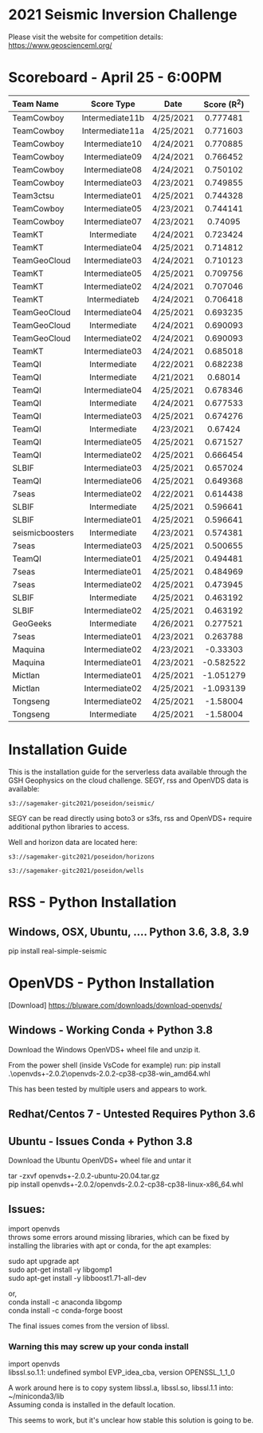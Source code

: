 # 2021 Seismic Inversion Challenge

Please visit the website for competition details: https://www.geoscienceml.org/

# Scoreboard - April 25 - 6:00PM

| **Team Name**        | **Score Type**        | **Date**                 | **Score (R<sup>2</sup>)** |
|:---------------------|:---------------------:|:------------------------:|:-------------------------:|
|TeamCowboy|	Intermediate11b|	4/25/2021|	0.777481|
|TeamCowboy|	Intermediate11a|	4/25/2021|	0.771603|
|TeamCowboy|	Intermediate10|	4/24/2021|	0.770885|
|TeamCowboy|	Intermediate09|	4/24/2021|	0.766452|
|TeamCowboy|	Intermediate08|	4/24/2021|	0.750102|
|TeamCowboy|	Intermediate03|	4/23/2021|	0.749855|
|Team3ctsu|	Intermediate01|	4/25/2021|	0.744328|
|TeamCowboy|	Intermediate05|	4/23/2021|	0.744141|
|TeamCowboy|	Intermediate07|	4/23/2021|	0.74095|
|TeamKT|	Intermediate|	4/24/2021|	0.723424|
|TeamKT|	Intermediate04|	4/25/2021|	0.714812|
|TeamGeoCloud|	Intermediate03|	4/24/2021|	0.710123|
|TeamKT|	Intermediate05|	4/25/2021|	0.709756|
|TeamKT|	Intermediate02|	4/24/2021|	0.707046|
|TeamKT|	Intermediateb|	4/24/2021|	0.706418|
|TeamGeoCloud|	Intermediate04|	4/25/2021|	0.693235|
|TeamGeoCloud|	Intermediate|	4/24/2021|	0.690093|
|TeamGeoCloud|	Intermediate02|	4/24/2021|	0.690093|
|TeamKT|	Intermediate03|	4/24/2021|	0.685018|
|TeamQI|	Intermediate|	4/22/2021|	0.682238|
|TeamQI|	Intermediate|	4/21/2021|	0.68014|
|TeamQI|	Intermediate04|	4/25/2021|	0.678346|
|TeamQI|	Intermediate|	4/24/2021|	0.677533|
|TeamQI|	Intermediate03|	4/25/2021|	0.674276|
|TeamQI|	Intermediate|	4/23/2021|	0.67424|
|TeamQI|	Intermediate05|	4/25/2021|	0.671527|
|TeamQI|	Intermediate02|	4/25/2021|	0.666454|
|SLBIF|	Intermediate03|	4/25/2021|	0.657024|
|TeamQI|	Intermediate06|	4/25/2021|	0.649368|
|7seas|	Intermediate02|	4/22/2021|	0.614438|
|SLBIF|	Intermediate|	4/25/2021|	0.596641|
|SLBIF|	Intermediate01|	4/25/2021|	0.596641|
|seismicboosters|	Intermediate|	4/23/2021|	0.574381|
|7seas|	Intermediate03|	4/25/2021|	0.500655|
|TeamQI|	Intermediate01|	4/25/2021|	0.494481|
|7seas|	Intermediate01|	4/25/2021|	0.484969|
|7seas|	Intermediate02|	4/25/2021|	0.473945|
|SLBIF|	Intermediate|	4/25/2021|	0.463192|
|SLBIF|	Intermediate02|	4/25/2021|	0.463192|
|GeoGeeks|	Intermediate|	4/26/2021|	0.277521|
|7seas|	Intermediate01|	4/23/2021|	0.263788|
|Maquina|	Intermediate02|	4/23/2021|	-0.33303|
|Maquina|	Intermediate01|	4/23/2021|	-0.582522|
|Mictlan|	Intermediate01|	4/25/2021|	-1.051279|
|Mictlan|	Intermediate02|	4/25/2021|	-1.093139|
|Tongseng|	Intermediate02|	4/25/2021|	-1.58004|
|Tongseng|	Intermediate|	4/25/2021|	-1.58004|



# Installation Guide

This is the installation guide for the serverless data available through 
the GSH Geophysics on the cloud challenge. SEGY, rss and OpenVDS data is available:

`s3://sagemaker-gitc2021/poseidon/seismic/`

SEGY can be read directly using boto3 or s3fs, rss and OpenVDS+ require additional 
python libraries to access.

Well and horizon data are located here:

`s3://sagemaker-gitc2021/poseidon/horizons`

`s3://sagemaker-gitc2021/poseidon/wells`

# RSS - Python Installation

## Windows, OSX, Ubuntu, ....  Python 3.6, 3.8, 3.9

pip install real-simple-seismic

# OpenVDS - Python Installation

[Download] https://bluware.com/downloads/download-openvds/

## Windows - Working Conda + Python 3.8

Download the Windows OpenVDS+ wheel file and unzip it. 

From the power shell (inside VsCode for example) run:
pip install .\openvds+-2.0.2\openvds-2.0.2-cp38-cp38-win_amd64.whl

This has been tested by multiple users and appears to work.

## Redhat/Centos 7 -  Untested Requires Python 3.6

## Ubuntu - Issues Conda + Python 3.8

Download the Ubuntu OpenVDS+ wheel file and untar it

tar -zxvf openvds+-2.0.2-ubuntu-20.04.tar.gz\
pip install openvds+-2.0.2/openvds-2.0.2-cp38-cp38-linux-x86_64.whl

## Issues:
import openvds\
throws some errors around missing libraries, which can be fixed by installing 
the libraries with apt or conda, for the apt examples:

sudo apt upgrade apt\
sudo apt-get install -y libgomp1\
sudo apt-get install -y libboost1.71-all-dev

or,\
conda install -c anaconda libgomp\
conda install -c conda-forge boost

The final issues comes from the version of libssl.

### Warning this may screw up your conda install

import openvds\
libssl.so.1.1: undefined symbol EVP_idea_cba, version OPENSSL_1_1_0

A work around here is to copy system libssl.a, libssl.so, libssl.1.1 into:\
~/miniconda3/lib\
Assuming conda is installed in the default location.

This seems to work, but it's unclear how stable this solution is going to be.



